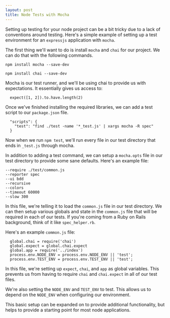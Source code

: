 ```yaml
---
layout: post
title: Node Tests with Mocha
---
```

Setting up testing for your node project can be a bit tricky due to a lack of
conventions around testing. Here's a simple example of setting up a test
environment for an `expressjs` application with `mocha`.

The first thing we'll want to do is install `mocha` and `chai` for our project.
We can do that with the following commands.

`npm install mocha --save-dev`

`npm install chai --save-dev`

Mocha is our test runner, and we'll be using chai to provide us with
expectations. It essentially gives us access to:

```
  expect([1, 2]).to.have.length(2)
```

Once we've finished installing the required libraries, we can add a test
script to our `package.json` file.

```
  "scripts": {
    "test": "find ./test -name '*_test.js' | xargs mocha -R spec"
  }
```

Now when we run `npm test`, we'll run every file in our test directory that
ends in `_test.js` through mocha.

In addition to adding a test command, we can setup a `mocha.opts` file in our
test directory to provide some sane defaults. Here's an example file:

```
--require ./test/common.js
--reporter spec
--ui bdd
--recursive
--colors
--timeout 60000
--slow 300
```

In this file, we're telling it to load the `common.js` file in our test
directory. We can then setup various globals and state in the `common.js` file
that will be required in each of our tests. If you're coming from a Ruby on
Rails background, think of it like `spec_helper.rb`.

Here's an example `common.js` file:

```
  global.chai = require('chai')
  global.expect = global.chai.expect
  global.app = require('../index')
  process.env.NODE_ENV = process.env.NODE_ENV || 'test';
  process.env.TEST_ENV = process.env.TEST_ENV || 'test';
```

In this file, we're setting up `expect`, `chai`, and `app` as global variables.
This prevents us from having to require `chai` and `chai.expect` in all of our
test files.

We're also setting the `NODE_ENV` and `TEST_ENV` to test. This allows us to
depend on the `NODE_ENV` when configuring our environment.

This basic setup can be expanded on to provide additional functionality, but
helps to provide a starting point for most node applications.

